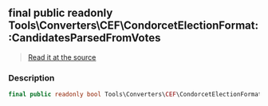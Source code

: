 ## final public readonly Tools\Converters\CEF\CondorcetElectionFormat::CandidatesParsedFromVotes

> [Read it at the source](https://github.com/julien-boudry/Condorcet/blob/master/src/Tools/Converters/CEF/CondorcetElectionFormat.php#L21)

### Description    

```php
final public readonly bool Tools\Converters\CEF\CondorcetElectionFormat->CandidatesParsedFromVotes 
```


    